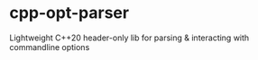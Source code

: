 # cpp-opt-parser
Lightweight C++20 header-only lib for parsing &amp; interacting with commandline options
